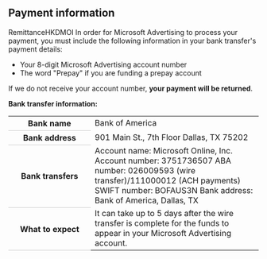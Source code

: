 ## Payment information

RemittanceHKDMOI      In order for Microsoft Advertising to process your payment, you must include the following information in your bank transfer's payment details:
- Your 8-digit Microsoft Advertising account number
- The word "Prepay" if you are funding a prepay account

If we do not receive your account number, **your payment will be returned**.

**Bank transfer information:**

<table>
  <tr>
    <th style="width:150;valign:top;border-bottom:solid 1px #ccc" scope="row">Bank name</th>
    <td>Bank of America</td>
  </tr>
  <tr>
    <th style="width:150;valign:top;border-bottom:solid 1px #ccc" scope="row">Bank address</th>
    <td>
          901 Main St., 7th Floor 
          Dallas, TX 75202
        </td>
  </tr>
  <tr>
    <th style="width:150;valign:top;border-bottom:solid 1px #ccc" scope="row">Bank transfers</th>
    <td>
          Account name: Microsoft Online, Inc. 
          Account number: 3751736507 
          ABA number: 026009593 (wire transfer)/111000012 (ACH payments) 
          SWIFT number: BOFAUS3N 
          Bank address: Bank of America, Dallas, TX
        </td>
  </tr>
  <tr>
    <th style="width:150;valign:top;border-bottom:solid 1px #ccc" scope="row">What to expect</th>
    <td>
      <para>
            It can take up to 5 days after the wire transfer is complete for the funds to appear in your Microsoft Advertising account.
          </para>
    </td>
  </tr>
</table>


